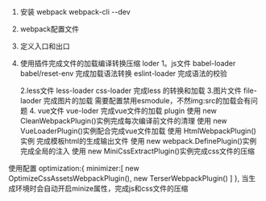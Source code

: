  1. 安装 webpack  webpack-cli --dev
 2. webpack配置文件
 3. 定义入口和出口
 4. 使用插件完成文件的加载编译转换压缩
   loder 
   1。js文件
     babel-loader babel/reset-env 完成加载语法转换
     eslint-loader 完成语法的校验

    2.less文件   less-loader css-loader 完成less 的转换和加载
    3.图片文件
      file-laoder  完成图片的加载
      需要配置禁用esmodule，不然img:src的加载会有问题
    4. vue文件
      vue-loder 完成vue文件的加载
    plugin 
   使用  new CleanWebpackPlugin()实例完成每次编译前文件的清理
    使用  new VueLoaderPlugin()实例配合完成vue文件加载
    使用  HtmlWebpackPlugin()实例 完成模板html的生成输出文件
使用 new webpack.DefinePlugin()实例完成全局的注入
    使用 new MiniCssExtractPlugin()实例完成css文件的压缩

使用配置
  optimization:{
        minimizer:[
            new OptimizeCssAssetsWebpackPlugin(),
            new TerserWebpackPlugin()
        ]
    },
当生成环境时会自动开启minize属性，完成js和css文件的压缩